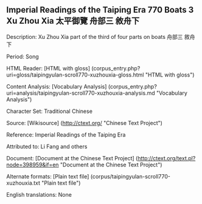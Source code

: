 ## Imperial Readings of the Taiping Era 770 Boats 3  Xu Zhou Xia 太平御覽 舟部三 敘舟下

Description: Xu Zhou Xia part of the third of four parts on boats 舟部三 敘舟下

Period: Song

HTML Reader: [HTML with gloss] (corpus_entry.php?uri=gloss/taipingyulan-scroll770-xuzhouxia-gloss.html "HTML with gloss")

Content Analysis: [Vocabulary Analysis] (corpus_entry.php?uri=analysis/taipingyulan-scroll770-xuzhouxia-analysis.md "Vocabulary Analysis")

Character Set: Traditional Chinese

Source: [Wikisource] (http://ctext.org/ "Chinese Text Project")

Reference: Imperial Readings of the Taiping Era

Attributed to: Li Fang and others

Document: [Document at the Chinese Text Project] (http://ctext.org/text.pl?node=398959&if=en "Document at the Chinese Text Project")

Alternate formats: [Plain text file] (corpus/taipingyulan-scroll770-xuzhouxia.txt "Plain text file")

English translations: None